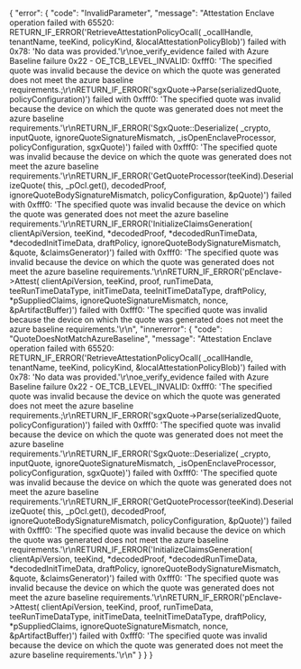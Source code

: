 {
    "error": {
        "code": "InvalidParameter",
        "message": "Attestation Enclave operation failed with 65520: RETURN_IF_ERROR('RetrieveAttestationPolicyOcall( _ocallHandle, tenantName, teeKind, policyKind, &localAttestationPolicyBlob)') failed with 0x78: 'No data was provided.'\r\noe_verify_evidence failed with Azure Baseline failure 0x22 - OE_TCB_LEVEL_INVALID: 0xfff0: 'The specified quote was invalid because the device on which the quote was generated does not meet the azure baseline requirements.;\r\nRETURN_IF_ERROR('sgxQuote->Parse(serializedQuote, policyConfiguration)') failed with 0xfff0: 'The specified quote was invalid because the device on which the quote was generated does not meet the azure baseline requirements.'\r\nRETURN_IF_ERROR('SgxQuote::Deserialize( _crypto, inputQuote, ignoreQuoteSignatureMismatch, _isOpenEnclaveProcessor, policyConfiguration, sgxQuote)') failed with 0xfff0: 'The specified quote was invalid because the device on which the quote was generated does not meet the azure baseline requirements.'\r\nRETURN_IF_ERROR('GetQuoteProcessor(teeKind).DeserializeQuote( this, _pOcl.get(), decodedProof, ignoreQuoteBodySignatureMismatch, policyConfiguration, &pQuote)') failed with 0xfff0: 'The specified quote was invalid because the device on which the quote was generated does not meet the azure baseline requirements.'\r\nRETURN_IF_ERROR('InitializeClaimsGeneration( clientApiVersion, teeKind, *decodedProof, *decodedRunTimeData, *decodedInitTimeData, draftPolicy, ignoreQuoteBodySignatureMismatch, &quote, &claimsGenerator)') failed with 0xfff0: 'The specified quote was invalid because the device on which the quote was generated does not meet the azure baseline requirements.'\r\nRETURN_IF_ERROR('pEnclave->Attest( clientApiVersion, teeKind, proof, runTimeData, teeRunTimeDataType, initTimeData, teeInitTimeDataType, draftPolicy, *pSuppliedClaims, ignoreQuoteSignatureMismatch, nonce, &pArtifactBuffer)') failed with 0xfff0: 'The specified quote was invalid because the device on which the quote was generated does not meet the azure baseline requirements.'\r\n",
        "innererror": {
            "code": "QuoteDoesNotMatchAzureBaseline",
            "message": "Attestation Enclave operation failed with 65520: RETURN_IF_ERROR('RetrieveAttestationPolicyOcall( _ocallHandle, tenantName, teeKind, policyKind, &localAttestationPolicyBlob)') failed with 0x78: 'No data was provided.'\r\noe_verify_evidence failed with Azure Baseline failure 0x22 - OE_TCB_LEVEL_INVALID: 0xfff0: 'The specified quote was invalid because the device on which the quote was generated does not meet the azure baseline requirements.;\r\nRETURN_IF_ERROR('sgxQuote->Parse(serializedQuote, policyConfiguration)') failed with 0xfff0: 'The specified quote was invalid because the device on which the quote was generated does not meet the azure baseline requirements.'\r\nRETURN_IF_ERROR('SgxQuote::Deserialize( _crypto, inputQuote, ignoreQuoteSignatureMismatch, _isOpenEnclaveProcessor, policyConfiguration, sgxQuote)') failed with 0xfff0: 'The specified quote was invalid because the device on which the quote was generated does not meet the azure baseline requirements.'\r\nRETURN_IF_ERROR('GetQuoteProcessor(teeKind).DeserializeQuote( this, _pOcl.get(), decodedProof, ignoreQuoteBodySignatureMismatch, policyConfiguration, &pQuote)') failed with 0xfff0: 'The specified quote was invalid because the device on which the quote was generated does not meet the azure baseline requirements.'\r\nRETURN_IF_ERROR('InitializeClaimsGeneration( clientApiVersion, teeKind, *decodedProof, *decodedRunTimeData, *decodedInitTimeData, draftPolicy, ignoreQuoteBodySignatureMismatch, &quote, &claimsGenerator)') failed with 0xfff0: 'The specified quote was invalid because the device on which the quote was generated does not meet the azure baseline requirements.'\r\nRETURN_IF_ERROR('pEnclave->Attest( clientApiVersion, teeKind, proof, runTimeData, teeRunTimeDataType, initTimeData, teeInitTimeDataType, draftPolicy, *pSuppliedClaims, ignoreQuoteSignatureMismatch, nonce, &pArtifactBuffer)') failed with 0xfff0: 'The specified quote was invalid because the device on which the quote was generated does not meet the azure baseline requirements.'\r\n"
        }
    }
}